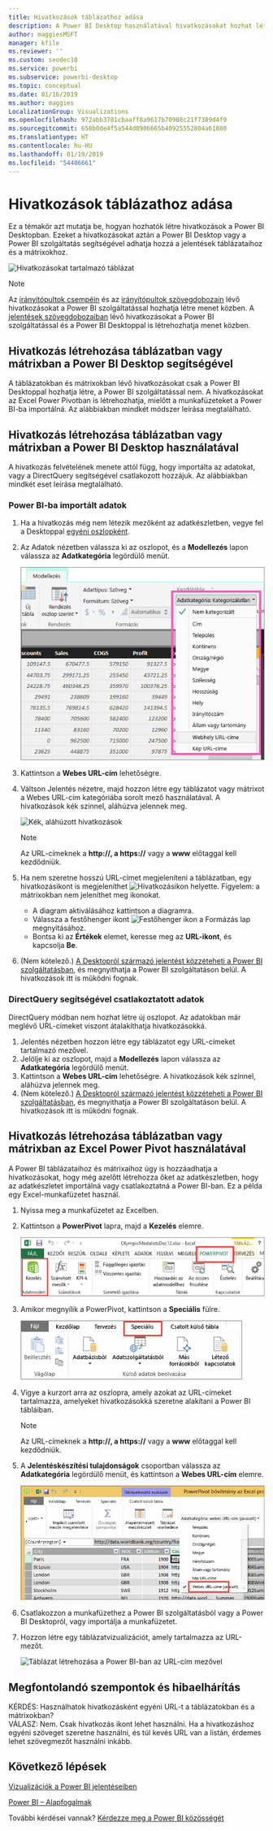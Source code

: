 ```yaml
---
title: Hivatkozások táblázathoz adása
description: A Power BI Desktop használatával hivatkozásokat hozhat létre. Ezeket a hivatkozásokat aztán a Power BI Desktop vagy a Power BI szolgáltatás segítségével adhatja hozzá a jelentések táblázataihoz és a mátrixokhoz.
author: maggiesMSFT
manager: kfile
ms.reviewer: ''
ms.custom: seodec18
ms.service: powerbi
ms.subservice: powerbi-desktop
ms.topic: conceptual
ms.date: 01/16/2019
ms.author: maggies
LocalizationGroup: Visualizations
ms.openlocfilehash: 972abb3781cbaaff8a9617b70988c21f7389d4f9
ms.sourcegitcommit: 658b0de4f5a544d0906665b40925552804a61880
ms.translationtype: HT
ms.contentlocale: hu-HU
ms.lasthandoff: 01/19/2019
ms.locfileid: "54406661"
---
```

# <a name="add-hyperlinks-to-a-table"></a>Hivatkozások táblázathoz adása
Ez a témakör azt mutatja be, hogyan hozhatók létre hivatkozások a Power BI Desktopban. Ezeket a hivatkozásokat aztán a Power BI Desktop vagy a Power BI szolgáltatás segítségével adhatja hozzá a jelentések táblázataihoz és a mátrixokhoz. 

![Hivatkozásokat tartalmazó táblázat](media/power-bi-hyperlinks-in-tables/hyperlinkedtable.png)

> [!NOTE]
> Az [irányítópultok csempéin](service-dashboard-edit-tile.md) és az [irányítópultok szövegdobozain](service-dashboard-add-widget.md) lévő hivatkozásokat a Power BI szolgáltatással hozhatja létre menet közben. A [jelentések szövegdobozaiban](service-add-hyperlink-to-text-box.md) lévő hivatkozásokat a Power BI szolgáltatással és a Power BI Desktoppal is létrehozhatja menet közben.
> 

## <a name="to-create-a-hyperlink-in-a-table-or-matrix-using-power-bi-desktop"></a>Hivatkozás létrehozása táblázatban vagy mátrixban a Power BI Desktop segítségével
A táblázatokban és mátrixokban lévő hivatkozásokat csak a Power BI Desktoppal hozhatja létre, a Power BI szolgáltatással nem. A hivatkozásokat az Excel Power Pivotban is létrehozhatja, mielőtt a munkafüzeteket a Power BI-ba importálná. Az alábbiakban mindkét módszer leírása megtalálható.

## <a name="create-a-table-or-matrix-hyperlink-in-power-bi-desktop"></a>Hivatkozás létrehozása táblázatban vagy mátrixban a Power BI Desktop használatával
A hivatkozás felvételének menete attól függ, hogy importálta az adatokat, vagy a DirectQuery segítségével csatlakozott hozzájuk. Az alábbiakban mindkét eset leírása megtalálható.

### <a name="for-data-imported-into-power-bi"></a>Power BI-ba importált adatok
1. Ha a hivatkozás még nem létezik mezőként az adatkészletben, vegye fel a Desktoppal [egyéni oszlopként](desktop-common-query-tasks.md).
2. Az Adatok nézetben válassza ki az oszlopot, és a **Modellezés** lapon válassza az **Adatkategória** legördülő menüt.
   
    ![Adatkategóriák legördülő listája](media/power-bi-hyperlinks-in-tables/pbi_data_category.png)
3. Kattintson a **Webes URL-cím** lehetőségre.
4. Váltson Jelentés nézetre, majd hozzon létre egy táblázatot vagy mátrixot a Webes URL-cím kategóriába sorolt mező használatával. A hivatkozások kék színnel, aláhúzva jelennek meg.

    ![Kék, aláhúzott hivatkozások](media/power-bi-hyperlinks-in-tables/power-bi-table-with-hyperlinks2.png)

    > [!NOTE]
    > Az URL-címeknek a **http://, a https://** vagy a **www** előtaggal kell kezdődniük.
    >
   
1. Ha nem szeretne hosszú URL-címet megjeleníteni a táblázatban, egy hivatkozásikont is megjeleníthet  ![Hivatkozásikon](media/power-bi-hyperlinks-in-tables/power-bi-hyperlink-icon.png) helyette. Figyelem: a mátrixokban nem jeleníthet meg ikonokat.
   
   * A diagram aktiválásához kattintson a diagramra.
   * Válassza a festőhenger ikont ![Festőhenger ikon](media/power-bi-hyperlinks-in-tables/power-bi-paintroller.png) a Formázás lap megnyitásához.
   * Bontsa ki az **Értékek** elemet, keresse meg az **URL-ikont**, és kapcsolja **Be**.
6. (Nem kötelező.) [A Desktopról származó jelentést közzéteheti a Power BI szolgáltatásban](guided-learning/publishingandsharing.yml?tutorial-step=2), és megnyithatja a Power BI szolgáltatáson belül. A hivatkozások itt is működni fognak.

### <a name="for-data-connected-with-directquery"></a>DirectQuery segítségével csatlakoztatott adatok
DirectQuery módban nem hozhat létre új oszlopot.  Az adatokban már meglévő URL-címeket viszont átalakíthatja hivatkozásokká.

1. Jelentés nézetben hozzon létre egy táblázatot egy URL-címeket tartalmazó mezővel.
2. Jelölje ki az oszlopot, majd a **Modellezés** lapon válassza az **Adatkategória** legördülő menüt.
3. Kattintson a **Webes URL-cím** lehetőségre. A hivatkozások kék színnel, aláhúzva jelennek meg.
4. (Nem kötelező.) [A Desktopról származó jelentést közzéteheti a Power BI szolgáltatásban](guided-learning/publishingandsharing.yml?tutorial-step=2), és megnyithatja a Power BI szolgáltatáson belül. A hivatkozások itt is működni fognak.

## <a name="create-a-table-or-matrix-hyperlink-in-excel-power-pivot"></a>Hivatkozás létrehozása táblázatban vagy mátrixban az Excel Power Pivot használatával
A Power BI táblázataihoz és mátrixaihoz úgy is hozzáadhatja a hivatkozásokat, hogy még azelőtt létrehozza őket az adatkészletben, hogy az adatkészletet importálná vagy csatlakoztatná a Power BI-ban. Ez a példa egy Excel-munkafüzetet használ.

1. Nyissa meg a munkafüzetet az Excelben.
2. Kattintson a **PowerPivot** lapra, majd a **Kezelés** elemre.
   
   ![A PowerPivot megnyitása az Excelben](media/power-bi-hyperlinks-in-tables/createhyperlinkinpowerpivot2.png)
1. Amikor megnyílik a PowerPivot, kattintson a **Speciális** fülre.
   
   ![A PowerPivot Speciális lapja](media/power-bi-hyperlinks-in-tables/createhyperlinkinpowerpivot3.png)
4. Vigye a kurzort arra az oszlopra, amely azokat az URL-címeket tartalmazza, amelyeket hivatkozásokká szeretne alakítani a Power BI tábláiban.
   
   > [!NOTE]
   > Az URL-címeknek a **http://, a https://** vagy a **www** előtaggal kell kezdődniük.
   > 
5. A **Jelentéskészítési tulajdonságok** csoportban válassza az **Adatkategória** legördülő menüt, és kattintson a **Webes URL-cím** elemre. 
   
   ![Adatkategóriák legördülő listája az Excelben](media/power-bi-hyperlinks-in-tables/createhyperlinksnew.png)

6. Csatlakozzon a munkafüzethez a Power BI szolgáltatásból vagy a Power BI Desktopról, vagy importálja a munkafüzetet.
7. Hozzon létre egy táblázatvizualizációt, amely tartalmazza az URL-mezőt.
   
   ![Táblázat létrehozása a Power BI-ban az URL-cím mezővel](media/power-bi-hyperlinks-in-tables/hyperlinksintables.gif)

## <a name="considerations-and-troubleshooting"></a>Megfontolandó szempontok és hibaelhárítás
KÉRDÉS: Használhatok hivatkozásként egyéni URL-t a táblázatokban és a mátrixokban?    
VÁLASZ: Nem. Csak hivatkozás ikont lehet használni. Ha a hivatkozáshoz egyéni szöveget szeretne használni, és túl kevés URL van a listán, érdemes lehet szövegmezőt használni inkább.


## <a name="next-steps"></a>Következő lépések
[Vizualizációk a Power BI jelentéseiben](visuals/power-bi-report-visualizations.md)

[Power BI – Alapfogalmak](consumer/end-user-basic-concepts.md)

További kérdései vannak? [Kérdezze meg a Power BI közösségét](http://community.powerbi.com/)

